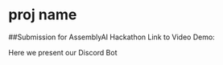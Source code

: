 # proj name

##Submission for AssemblyAI Hackathon
Link to Video Demo: 

Here we present our Discord Bot 
